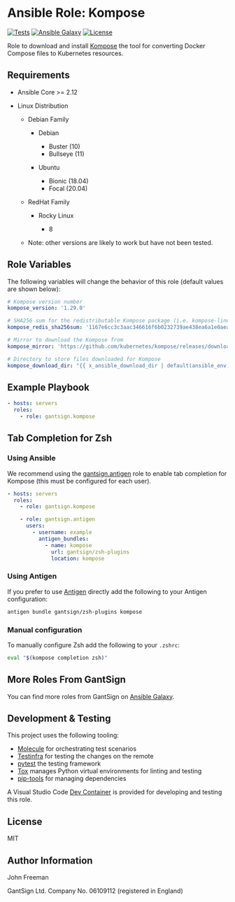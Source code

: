 Ansible Role: Kompose
=====================

[![Tests](https://github.com/gantsign/ansible_role_kompose/workflows/Tests/badge.svg)](https://github.com/gantsign/ansible_role_kompose/actions?query=workflow%3ATests)
[![Ansible Galaxy](https://img.shields.io/badge/ansible--galaxy-gantsign.kompose-blue.svg)](https://galaxy.ansible.com/gantsign/kompose)
[![License](https://img.shields.io/badge/license-MIT-blue.svg)](https://raw.githubusercontent.com/gantsign/ansible_role_kompose/master/LICENSE)

Role to download and install [Kompose](http://kompose.io) the tool for
converting Docker Compose files to Kubernetes resources.

Requirements
------------

* Ansible Core >= 2.12

* Linux Distribution

    * Debian Family

        * Debian

            * Buster (10)
            * Bullseye (11)

        * Ubuntu

            * Bionic (18.04)
            * Focal (20.04)

    * RedHat Family

        * Rocky Linux

            * 8

    * Note: other versions are likely to work but have not been tested.

Role Variables
--------------

The following variables will change the behavior of this role (default values
are shown below):

```yaml
# Kompose version number
kompose_version: '1.29.0'

# SHA256 sum for the redistributable Kompose package (i.e. kompose-linux-amd64.tar.gz)
kompose_redis_sha256sum: '1167e6cc3c3aac346616f6b0232739ae438ea6a1e0aeae0b938831f96298eb55'

# Mirror to download the Kompose from
kompose_mirror: 'https://github.com/kubernetes/kompose/releases/download/v{{ kompose_version }}'

# Directory to store files downloaded for Kompose
kompose_download_dir: "{{ x_ansible_download_dir | default(ansible_env.HOME + '/.ansible/tmp/downloads') }}"
```

Example Playbook
----------------

```yaml
- hosts: servers
  roles:
    - role: gantsign.kompose
```

Tab Completion for Zsh
----------------------

### Using Ansible

We recommend using the
[gantsign.antigen](https://galaxy.ansible.com/gantsign/antigen) role to enable
tab completion for Kompose (this must be configured for each user).

```yaml
- hosts: servers
  roles:
    - role: gantsign.kompose

    - role: gantsign.antigen
      users:
        - username: example
          antigen_bundles:
            - name: kompose
              url: gantsign/zsh-plugins
              location: kompose
```

### Using Antigen

If you prefer to use [Antigen](https://github.com/zsh-users/antigen) directly
add the following to your Antigen configuration:

```bash
antigen bundle gantsign/zsh-plugins kompose
```

### Manual configuration

To manually configure Zsh add the following to your `.zshrc`:

```bash
eval "$(kompose completion zsh)"
```

More Roles From GantSign
------------------------

You can find more roles from GantSign on
[Ansible Galaxy](https://galaxy.ansible.com/gantsign).

Development & Testing
---------------------

This project uses the following tooling:
* [Molecule](http://molecule.readthedocs.io/) for orchestrating test scenarios
* [Testinfra](http://testinfra.readthedocs.io/) for testing the changes on the
  remote
* [pytest](http://docs.pytest.org/) the testing framework
* [Tox](https://tox.wiki/en/latest/) manages Python virtual
  environments for linting and testing
* [pip-tools](https://github.com/jazzband/pip-tools) for managing dependencies

A Visual Studio Code
[Dev Container](https://code.visualstudio.com/docs/devcontainers/containers) is
provided for developing and testing this role.

License
-------

MIT

Author Information
------------------

John Freeman

GantSign Ltd.
Company No. 06109112 (registered in England)
